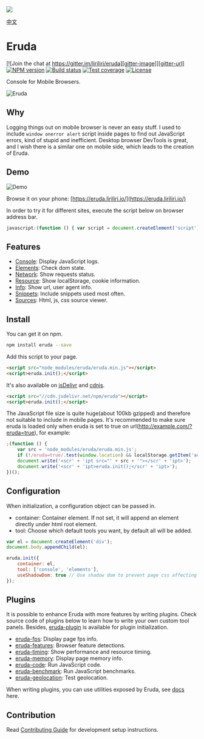 <a href="https://eruda.liriliri.io/" target="_blank">
    <img src="http://7xn2zy.com1.z0.glb.clouddn.com/github_eruda2.jpg">
</a>

[中文](doc/README_CN.md)

# Eruda

[![Join the chat at https://gitter.im/liriliri/eruda][gitter-image]][gitter-url]
[![NPM version][npm-image]][npm-url]
[![Build status][travis-image]][travis-url]
[![Test coverage][codecov-image]][codecov-url]
[![License][license-image]][npm-url]

[gitter-image]: https://badges.gitter.im/liriliri/eruda.svg
[gitter-url]: https://gitter.im/liriliri/eruda?utm_source=badge&utm_medium=badge&utm_campaign=pr-badge&utm_content=badge
[npm-image]: https://img.shields.io/npm/v/eruda.svg
[npm-url]: https://npmjs.org/package/eruda
[travis-image]: https://img.shields.io/travis/liriliri/eruda.svg
[travis-url]: https://travis-ci.org/liriliri/eruda
[codecov-image]: https://codecov.io/github/liriliri/eruda/coverage.svg?branch=master
[codecov-url]: https://codecov.io/github/liriliri/eruda?branch=master
[license-image]: https://img.shields.io/npm/l/eruda.svg

Console for Mobile Browsers.

![Eruda](http://7xn2zy.com1.z0.glb.clouddn.com/eruda_screenshot4.jpg)

## Why

Logging things out on mobile browser is never an easy stuff. I used to include `window onerror alert` script inside pages to find out JavaScript errors, kind of stupid and inefficient. Desktop browser DevTools is great, and I wish there is a similar one on mobile side, which leads to the creation of Eruda.

## Demo

![Demo](http://7xn2zy.com1.z0.glb.clouddn.com/eruda_qrcode3.png)

Browse it on your phone: [https://eruda.liriliri.io/](https://eruda.liriliri.io/)

In order to try it for different sites, execute the script below on browser address bar.

```javascript
javascript:(function () { var script = document.createElement('script'); script.src="//cdn.jsdelivr.net/npm/eruda"; document.body.appendChild(script); script.onload = function () { eruda.init() } })();
```

## Features

* [Console](doc/TOOL_API.md#console): Display JavaScript logs.
* [Elements](doc/TOOL_API.md#elements): Check dom state.
* [Network](doc/TOOL_API.md#network): Show requests status.
* [Resource](/doc/TOOL_API.md#resources): Show localStorage, cookie information.
* [Info](doc/TOOL_API.md#info): Show url, user agent info.
* [Snippets](doc/TOOL_API.md#snippets): Include snippets used most often.
* [Sources](doc/TOOL_API.md#sources): Html, js, css source viewer.

## Install

You can get it on npm.

```bash
npm install eruda --save
```

Add this script to your page.

```html
<script src="node_modules/eruda/eruda.min.js"></script>
<script>eruda.init();</script>
```

It's also available on [jsDelivr](http://www.jsdelivr.com/projects/eruda) and [cdnjs](https://cdnjs.com/libraries/eruda).

```html
<script src="//cdn.jsdelivr.net/npm/eruda"></script>
<script>eruda.init();</script>
```

The JavaScript file size is quite huge(about 100kb gzipped) and therefore not suitable to include in mobile pages. It's recommended to make sure eruda is loaded only when eruda is set to true on url(http://example.com/?eruda=true), for example:

```javascript
;(function () {
    var src = 'node_modules/eruda/eruda.min.js';
    if (!/eruda=true/.test(window.location) && localStorage.getItem('active-eruda') != 'true') return;
    document.write('<scr' + 'ipt src="' + src + '"></scr' + 'ipt>');
    document.write('<scr' + 'ipt>eruda.init();</scr' + 'ipt>');
})();
```

## Configuration

When initialization, a configuration object can be passed in.

* container: Container element. If not set, it will append an element directly
under html root element.
* tool: Choose which default tools you want, by default all will be added.

```javascript
var el = document.createElement('div');
document.body.appendChild(el);

eruda.init({
    container: el,
    tool: ['console', 'elements'],
    useShadowDom: true // Use shadow dom to prevent page css affecting eruda.
});
```

## Plugins

It is possible to enhance Eruda with more features by writing plugins. Check source code of plugins below to learn how to write your own custom tool panels. Besides, [eruda-plugin](https://github.com/liriliri/eruda-plugin) is available for plugin initialization.

* [eruda-fps](https://github.com/liriliri/eruda-fps): Display page fps info.
* [eruda-features](https://github.com/liriliri/eruda-features): Browser feature detections.
* [eruda-timing](https://github.com/liriliri/eruda-timing): Show performance and resource timing.
* [eruda-memory](https://github.com/liriliri/eruda-memory): Display page memory info.
* [eruda-code](https://github.com/liriliri/eruda-code): Run JavaScript code.
* [eruda-benchmark](https://github.com/liriliri/eruda-benchmark): Run JavaScript benchmarks.
* [eruda-geolocation](https://github.com/liriliri/eruda-geolocation): Test geolocation.

When writing plugins, you can use utilities exposed by Eruda, see [docs](doc/UTIL_API.md) here.

## Contribution

Read [Contributing Guide](.github/CONTRIBUTING.md) for development setup instructions.
